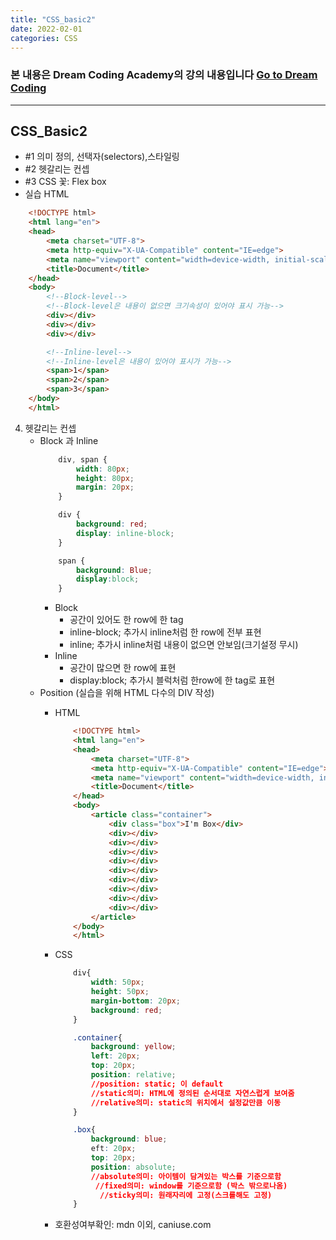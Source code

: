 ```yaml
---
title: "CSS_basic2"
date: 2022-02-01 
categories: CSS
---
```

### 본 내용은 Dream Coding Academy의 강의 내용입니다 [Go to Dream Coding][dreamCodingLink]  

[dreamCodingLink]:  https://academy.dream-coding.com "Go Dream Coding"
- - - 
## CSS_Basic2
- \#1 의미 정의, 선택자(selectors),스타일링
- \#2 헷갈리는 컨셉
- \#3 CSS 꽃: Flex box
- 실습 HTML
```HTML
    <!DOCTYPE html>
    <html lang="en">
    <head>
        <meta charset="UTF-8">
        <meta http-equiv="X-UA-Compatible" content="IE=edge">
        <meta name="viewport" content="width=device-width, initial-scale=1.0">
        <title>Document</title>
    </head>
    <body>
        <!--Block-level-->
        <!--Block-level은 내용이 없으면 크기속성이 있어야 표시 가능-->
        <div></div>
        <div></div>
        <div></div>

        <!--Inline-level-->
        <!--Inline-level은 내용이 있어야 표시가 가능-->
        <span>1</span>
        <span>2</span>
        <span>3</span>
    </body>
    </html>
```

4. 헷갈리는 컨셉
    - Block 과 Inline
        ```CSS
            div, span {
                width: 80px;
                height: 80px;
                margin: 20px;
            }

            div {
                background: red;
                display: inline-block;
            }

            span {
                background: Blue;
                display:block;
            }
        ```
        - Block
            - 공간이 있어도 한 row에 한 tag
            - inline-block; 추가시 inline처럼 한 row에 전부 표현
            - inline; 추가시 inline처럼 내용이 없으면 안보임(크기설정 무시)
        - Inline
            - 공간이 많으면 한 row에 표현
            - display:block; 추가시 블럭처럼 한row에 한 tag로 표현
    - Position (실습을 위해 HTML 다수의 DIV 작성)
        - HTML
            ```HTML
                <!DOCTYPE html>
                <html lang="en">
                <head>
                    <meta charset="UTF-8">
                    <meta http-equiv="X-UA-Compatible" content="IE=edge">
                    <meta name="viewport" content="width=device-width, initial-scale=1.0">
                    <title>Document</title>
                </head>
                <body>
                    <article class="container">
                        <div class="box">I'm Box</div>
                        <div></div>
                        <div></div>
                        <div></div>
                        <div></div>
                        <div></div>
                        <div></div>
                        <div></div>
                        <div></div>
                        <div></div>
                    </article>    
                </body>
                </html>
            ```

        - CSS
            ```CSS
                div{
                    width: 50px;
                    height: 50px;
                    margin-bottom: 20px;
                    background: red;
                }

                .container{
                    background: yellow;
                    left: 20px;
                    top: 20px;
                    position: relative;
                    //position: static; 이 default
                    //static의미: HTML에 정의된 순서대로 자연스럽게 보여줌
                    //relative의미: static의 위치에서 설정값만큼 이동
                }

                .box{
                    background: blue;
                    eft: 20px;
                    top: 20px;
                    position: absolute;
                    //absolute의미: 아이템이 담겨있는 박스를 기준으로함
                     //fixed의미: window를 기준으로함 (박스 밖으로나옴)
                      //sticky의미: 원래자리에 고정(스크롤해도 고정)
                }
        - 호환성여부확인: mdn 이외, caniuse.com
